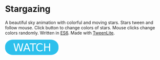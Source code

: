 # Stargazing

A beautiful sky animation with colorful and moving stars. Stars tween and follow mouse. Click button to change colors of stars. Mouse clicks change colors randomly. Written in [ES6](https://www.ecma-international.org/ecma-262/6.0/). Made with [TweenLite](https://greensock.com/tweenlite).

[![button](watch.png)](stargazing.html)
